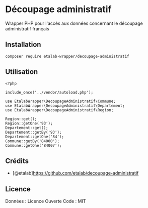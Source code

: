 # Découpage administratif 

Wrapper PHP pour l'accès aux données concernant le découpage administratif français

## Installation

```
composer require etalab-wrapper/decoupage-administratif
```

## Utilisation

```
<?php

include_once('../vendor/autoload.php');

use EtalabWrapper\DecoupageAdministratif\Commune;
use EtalabWrapper\DecoupageAdministratif\Departement;
use EtalabWrapper\DecoupageAdministratif\Region;

Region::get();
Region::getOne('93');
Departement::get();
Departement::getBy('93');
Departement::getOne('84');
Commune::getBy('84000');
Commune::getOne('84007');

```

## Crédits

- [@etalab]https://github.com/etalab/decoupage-administratif

## Licence
Données : Licence Ouverte
Code : MIT
